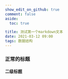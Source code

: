 ```yaml
---
show_edit_on_github: true
comment: false
aside:
  toc: true

title: 测试第一个markdown文本
date: 2021-03-12 09:00
tags: 数据结构
---
```


### 正常的标题
#### 二级标题